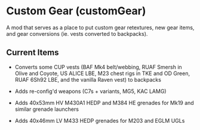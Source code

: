 # Custom Gear (customGear)

A mod that serves as a place to put custom gear retextures, new gear items, and gear conversions (ie. vests converted to backpacks).

## Current Items

- Converts some CUP vests (BAF Mk4 belt/webbing, RUAF Smersh in Olive and Coyote, US ALICE LBE, M23 chest rigs in TKE and OD Green, RUAF 6Sh92 LBE, and the vanilla Raven vest) to backpacks

- Adds re-config'd weapons (C7s + variants, MG5, KAC LAMG)

- Adds 40x53mm HV M430A1 HEDP and M384 HE grenades for Mk19 and similar grenade launchers

- Adds 40x46mm LV M433 HEDP grenades for M203 and EGLM UGLs